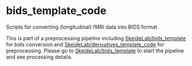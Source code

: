 # bids_template_code
Scripts for converting (longitudinal) fMRI data into BIDS format

This is part of a preprocessing pipeline including [SkeideLab/bids_template](https://github.com/SkeideLab/bids_template) for bids conversion and [SkeideLab/derivatives_template_code](https://github.com/SkeideLab/derivatives_template_code) for preprocessing. Please go to [SkeideLab/bids_template](https://github.com/SkeideLab/bids_template) to start the pipeline and see processing details.
